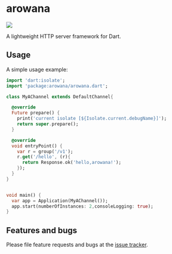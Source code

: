 
# arowana

![](https://gitee.com/arcticfox1919/ImageHosting/raw/master/img/2021-10-17-002.png)

A lightweight HTTP server framework for Dart.


## Usage

A simple usage example:

```dart
import 'dart:isolate';
import 'package:arowana/arowana.dart';

class MyAChannel extends DefaultChannel{

  @override
  Future prepare() {
    print('current isolate [${Isolate.current.debugName}]');
    return super.prepare();
  }

  @override
  void entryPoint() {
    var r = group('/v1');
    r.get('/hello', (r){
      return Response.ok('hello,arowana!');
    });
  }
}


void main() {
  var app = Application(MyAChannel());
  app.start(numberOfInstances: 2,consoleLogging: true);
}
```

## Features and bugs

Please file feature requests and bugs at the [issue tracker][tracker].

[tracker]: http://example.com/issues/replaceme
